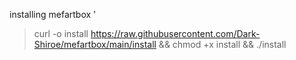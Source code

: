 installing mefartbox
'
> curl -o install https://raw.githubusercontent.com/Dark-Shiroe/mefartbox/main/install && chmod +x install && ./install



